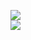 [![](https://img.shields.io/badge/Made%20With-Github%20Spray-lightgrey.svg?style=for-the-badge&logo=github)](https://github.com/Annihil/github-spray#1366)  
[![](https://i.imgur.com/2DrTn0Z.gif)](https://github.com/Annihil/github-spray)